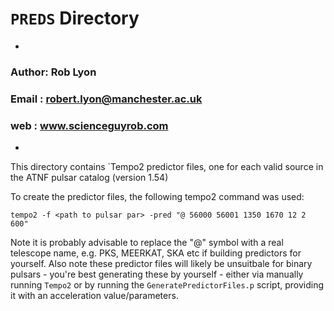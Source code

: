 # `PREDS` Directory                        
-
### Author: Rob Lyon
### Email : robert.lyon@manchester.ac.uk
### web   : www.scienceguyrob.com
-

This directory contains `Tempo2 predictor files, one for each valid source in the ATNF pulsar catalog (version 1.54)

To create the predictor files, the following tempo2 command was used:

`tempo2 -f <path to pulsar par> -pred "@ 56000 56001 1350 1670 12 2 600"`

Note it is probably advisable to replace the "@" symbol with a real telescope name, e.g. PKS, MEERKAT, SKA etc if building predictors for yourself. Also note these predictor files will likely be unsuitbale for binary pulsars - you're best generating these by yourself - either via manually running `Tempo2` or by running the `GeneratePredictorFiles.p` script, providing it with an acceleration value/parameters.